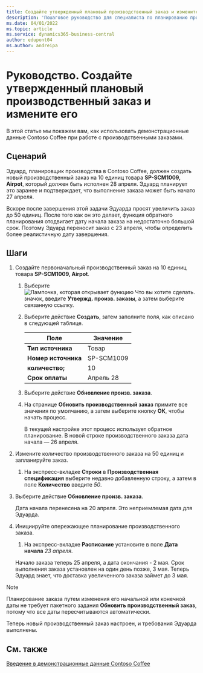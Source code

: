```yaml
---
title: Создайте утвержденный плановый производственный заказ и измените его
description: 'Пошаговое руководство для специалиста по планированию производства в Contoso Coffee, который хочет создать утвержденный запланированный производственный заказ, а затем изменить его.'
ms.date: 04/01/2022
ms.topic: article
ms.service: dynamics365-business-central
author: edupont04
ms.author: andreipa
---
```


# <a name="walkthrough-create-a-firm-planned-production-order-and-change-it"></a>Руководство. Создайте утвержденный плановый производственный заказ и измените его

В этой статье мы покажем вам, как использовать демонстрационные данные Contoso Coffee при работе с производственными заказами.  

## <a name="scenario"></a>Сценарий

Эдуард, планировщик производства в Contoso Coffee, должен создать новый производственный заказ на 10 единиц товара **SP-SCM1009, Airpot**, который должен быть исполнен 28 апреля. Эдуард планирует это заранее и подтверждает, что выполнение заказа может быть начато 27 апреля.  

Вскоре после завершения этой задачи Эдуарда просят увеличить заказ до 50 единиц. После того как он это делает, функция обратного планирования отодвигает дату начала заказа на недостаточно большой срок. Поэтому Эдуард переносит заказ с 23 апреля, чтобы определить более реалистичную дату завершения.  

## <a name="steps"></a>Шаги

1. Создайте первоначальный производственный заказ на 10 единиц товара **SP-SCM1009, Airpot**.

    1. Выберите ![Лампочка, которая открывает функцию Что вы хотите сделать.](../../media/ui-search/search_small.png "Что вы хотите сделать") значок, введите **Утвержд. произв. заказы**, а затем выберите связанную ссылку.  

    2. Выберите действие **Создать**, затем заполните поля, как описано в следующей таблице.  

        |Поле  |Значение  |
        |---------|---------|
        |**Тип источника** |Товар|
        |**Номер источника** |SP-SCM1009|
        |**количество;** |10|
        |**Срок оплаты**|Апрель 28  |

    3. Выберите действие **Обновление произв. заказа**.  

    4. На странице **Обновить производственный заказ** примите все значения по умолчанию, а затем выберите кнопку **ОК**, чтобы начать процесс.  

        В текущей настройке этот процесс использует обратное планирование. В новой строке производственного заказа дата начала — 26 апреля.  

2. Измените количество производственного заказа на 50 единиц и запланируйте заказ.  

    1. На экспресс-вкладке **Строки** в **Производственная спецификация** выберите недавно добавленную строку, а затем в поле **Количество** введите *50*.  

3. Выберите действие **Обновление произв. заказа**.  

    Дата начала перенесена на 20 апреля. Это неприемлемая дата для Эдуарда.

4. Инициируйте опережающее планирование производственного заказа.

    1. На экспресс-вкладке **Расписание** установите в поле **Дата начала** *23 апреля*.

    Начало заказа теперь 25 апреля, а дата окончания - 2 мая. Срок выполнения заказа установлен на один день позже, 3 мая. Теперь Эдуард знает, что доставка увеличенного заказа займет до 3 мая.

> [!NOTE]
> Планирование заказа путем изменения его начальной или конечной даты не требует пакетного задания **Обновить производственный заказ**, потому что все даты пересчитываются автоматически.

Теперь новый производственный заказ настроен, и требования Эдуарда выполнены.  

## <a name="see-also"></a>См. также

[Введение в демонстрационные данные Contoso Coffee](../contoso-coffee-intro.md)  
